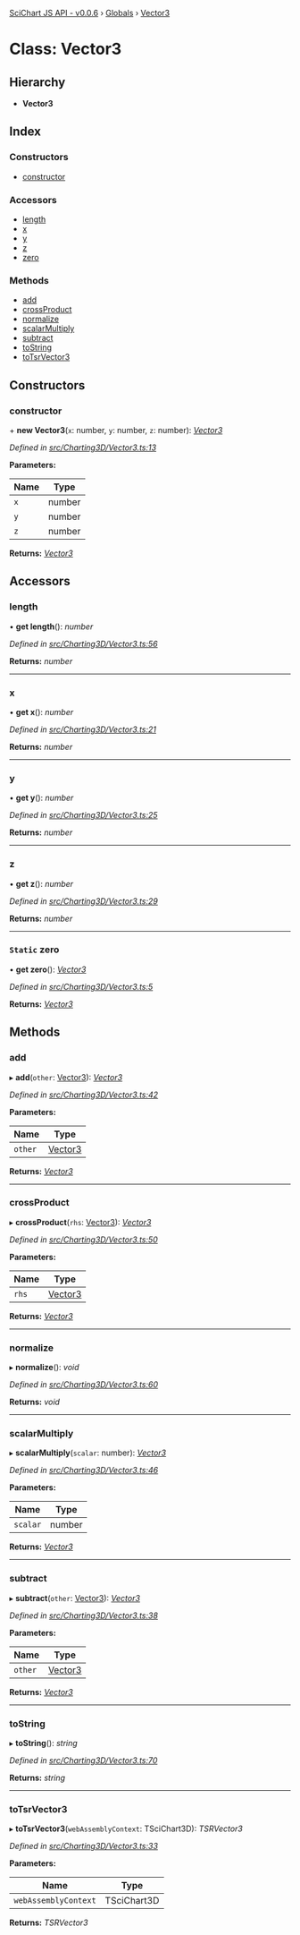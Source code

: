 [SciChart JS API - v0.0.6](../README.md) › [Globals](../globals.md) › [Vector3](vector3.md)

# Class: Vector3

## Hierarchy

* **Vector3**

## Index

### Constructors

* [constructor](vector3.md#constructor)

### Accessors

* [length](vector3.md#length)
* [x](vector3.md#x)
* [y](vector3.md#y)
* [z](vector3.md#z)
* [zero](vector3.md#static-zero)

### Methods

* [add](vector3.md#add)
* [crossProduct](vector3.md#crossproduct)
* [normalize](vector3.md#normalize)
* [scalarMultiply](vector3.md#scalarmultiply)
* [subtract](vector3.md#subtract)
* [toString](vector3.md#tostring)
* [toTsrVector3](vector3.md#totsrvector3)

## Constructors

###  constructor

\+ **new Vector3**(`x`: number, `y`: number, `z`: number): *[Vector3](vector3.md)*

*Defined in [src/Charting3D/Vector3.ts:13](https://github.com/ABTSoftware/SciChart.Dev/blob/f6fba97af2/Web/src/SciChart/src/Charting3D/Vector3.ts#L13)*

**Parameters:**

Name | Type |
------ | ------ |
`x` | number |
`y` | number |
`z` | number |

**Returns:** *[Vector3](vector3.md)*

## Accessors

###  length

• **get length**(): *number*

*Defined in [src/Charting3D/Vector3.ts:56](https://github.com/ABTSoftware/SciChart.Dev/blob/f6fba97af2/Web/src/SciChart/src/Charting3D/Vector3.ts#L56)*

**Returns:** *number*

___

###  x

• **get x**(): *number*

*Defined in [src/Charting3D/Vector3.ts:21](https://github.com/ABTSoftware/SciChart.Dev/blob/f6fba97af2/Web/src/SciChart/src/Charting3D/Vector3.ts#L21)*

**Returns:** *number*

___

###  y

• **get y**(): *number*

*Defined in [src/Charting3D/Vector3.ts:25](https://github.com/ABTSoftware/SciChart.Dev/blob/f6fba97af2/Web/src/SciChart/src/Charting3D/Vector3.ts#L25)*

**Returns:** *number*

___

###  z

• **get z**(): *number*

*Defined in [src/Charting3D/Vector3.ts:29](https://github.com/ABTSoftware/SciChart.Dev/blob/f6fba97af2/Web/src/SciChart/src/Charting3D/Vector3.ts#L29)*

**Returns:** *number*

___

### `Static` zero

• **get zero**(): *[Vector3](vector3.md)*

*Defined in [src/Charting3D/Vector3.ts:5](https://github.com/ABTSoftware/SciChart.Dev/blob/f6fba97af2/Web/src/SciChart/src/Charting3D/Vector3.ts#L5)*

**Returns:** *[Vector3](vector3.md)*

## Methods

###  add

▸ **add**(`other`: [Vector3](vector3.md)): *[Vector3](vector3.md)*

*Defined in [src/Charting3D/Vector3.ts:42](https://github.com/ABTSoftware/SciChart.Dev/blob/f6fba97af2/Web/src/SciChart/src/Charting3D/Vector3.ts#L42)*

**Parameters:**

Name | Type |
------ | ------ |
`other` | [Vector3](vector3.md) |

**Returns:** *[Vector3](vector3.md)*

___

###  crossProduct

▸ **crossProduct**(`rhs`: [Vector3](vector3.md)): *[Vector3](vector3.md)*

*Defined in [src/Charting3D/Vector3.ts:50](https://github.com/ABTSoftware/SciChart.Dev/blob/f6fba97af2/Web/src/SciChart/src/Charting3D/Vector3.ts#L50)*

**Parameters:**

Name | Type |
------ | ------ |
`rhs` | [Vector3](vector3.md) |

**Returns:** *[Vector3](vector3.md)*

___

###  normalize

▸ **normalize**(): *void*

*Defined in [src/Charting3D/Vector3.ts:60](https://github.com/ABTSoftware/SciChart.Dev/blob/f6fba97af2/Web/src/SciChart/src/Charting3D/Vector3.ts#L60)*

**Returns:** *void*

___

###  scalarMultiply

▸ **scalarMultiply**(`scalar`: number): *[Vector3](vector3.md)*

*Defined in [src/Charting3D/Vector3.ts:46](https://github.com/ABTSoftware/SciChart.Dev/blob/f6fba97af2/Web/src/SciChart/src/Charting3D/Vector3.ts#L46)*

**Parameters:**

Name | Type |
------ | ------ |
`scalar` | number |

**Returns:** *[Vector3](vector3.md)*

___

###  subtract

▸ **subtract**(`other`: [Vector3](vector3.md)): *[Vector3](vector3.md)*

*Defined in [src/Charting3D/Vector3.ts:38](https://github.com/ABTSoftware/SciChart.Dev/blob/f6fba97af2/Web/src/SciChart/src/Charting3D/Vector3.ts#L38)*

**Parameters:**

Name | Type |
------ | ------ |
`other` | [Vector3](vector3.md) |

**Returns:** *[Vector3](vector3.md)*

___

###  toString

▸ **toString**(): *string*

*Defined in [src/Charting3D/Vector3.ts:70](https://github.com/ABTSoftware/SciChart.Dev/blob/f6fba97af2/Web/src/SciChart/src/Charting3D/Vector3.ts#L70)*

**Returns:** *string*

___

###  toTsrVector3

▸ **toTsrVector3**(`webAssemblyContext`: TSciChart3D): *TSRVector3*

*Defined in [src/Charting3D/Vector3.ts:33](https://github.com/ABTSoftware/SciChart.Dev/blob/f6fba97af2/Web/src/SciChart/src/Charting3D/Vector3.ts#L33)*

**Parameters:**

Name | Type |
------ | ------ |
`webAssemblyContext` | TSciChart3D |

**Returns:** *TSRVector3*
